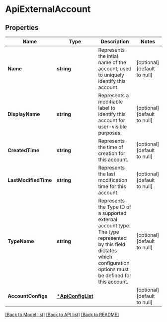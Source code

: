 # ApiExternalAccount

## Properties
Name | Type | Description | Notes
------------ | ------------- | ------------- | -------------
**Name** | **string** | Represents the intial name of the account; used to uniquely identify this account. | [optional] [default to null]
**DisplayName** | **string** | Represents a modifiable label to identify this account for user-visible purposes. | [optional] [default to null]
**CreatedTime** | **string** | Represents the time of creation for this account. | [optional] [default to null]
**LastModifiedTime** | **string** | Represents the last modification time for this account. | [optional] [default to null]
**TypeName** | **string** | Represents the Type ID of a supported external account type. The type represented by this field dictates which configuration options must be defined for this account. | [optional] [default to null]
**AccountConfigs** | [***ApiConfigList**](ApiConfigList.md) |  | [optional] [default to null]

[[Back to Model list]](../README.md#documentation-for-models) [[Back to API list]](../README.md#documentation-for-api-endpoints) [[Back to README]](../README.md)

